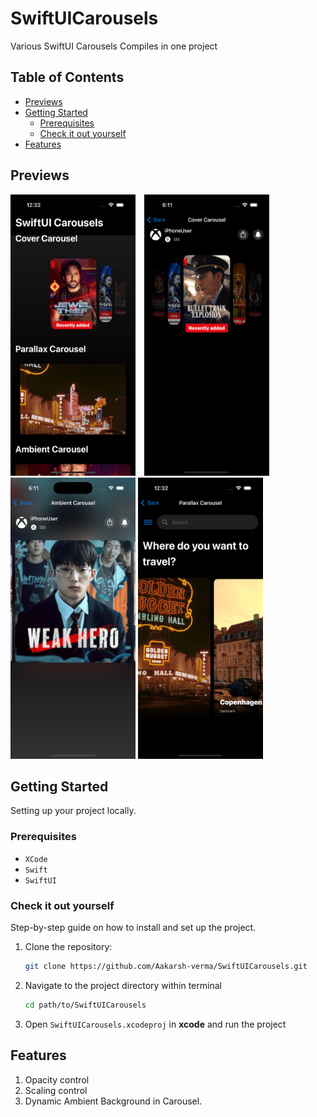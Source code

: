 # SwiftUICarousels

Various SwiftUI Carousels Compiles in one project

## Table of Contents

- [Previews](#previews)
- [Getting Started](#getting-started)
  - [Prerequisites](#prerequisites)
  - [Check it out yourself](#check-it-out-yourself)
- [Features](#features)

## Previews

<p align="left">
  <img src="Assets/home.png" alt="Home" width="200" height="450" style="margin-right: 10px;">
  <img src="Assets/cover.png" alt="Cover" width="200" height="450" style="margin-right: 10px;">
  <img src="Assets/ambient.png" alt="Ambient" width="200" height="450">
  <img src="Assets/parallax.png" alt="Ambient" width="200" height="450">
</p>


## Getting Started

Setting up your project locally.

### Prerequisites

- `XCode`
- `Swift`
- `SwiftUI`

### Check it out yourself

Step-by-step guide on how to install and set up the project.

1. Clone the repository:

   ```bash
   git clone https://github.com/Aakarsh-verma/SwiftUICarousels.git
   ```

2. Navigate to the project directory within terminal

   ```bash
   cd path/to/SwiftUICarousels
   ```

4. Open `SwiftUICarousels.xcodeproj` in **xcode** and run the project

## Features

1. Opacity control
2. Scaling control
3. Dynamic Ambient Background in Carousel. 
